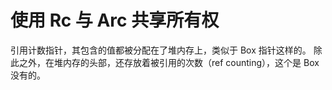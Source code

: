 # 使用 Rc 与 Arc 共享所有权

引用计数指针，其包含的值都被分配在了堆内存上，类似于 Box 指针这样的。
除此之外，在堆内存的头部，还存放着被引用的次数（ref counting），这个是 Box 没有的。